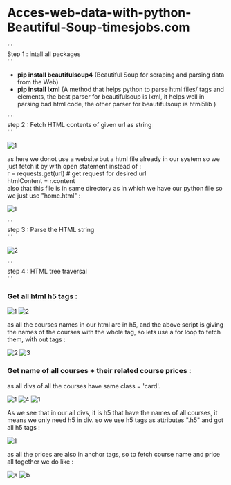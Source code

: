 # Acces-web-data-with-python-Beautiful-Soup-timesjobs.com

'''<br/>
Step 1 : intall all packages<br/>
'''<br/>

- **pip install beautifulsoup4** (Beautiful Soup for scraping and parsing data from the Web)<br/>
- **pip install lxml** (A method that helps python to parse html files/ tags and elements,
                    the best parser for beautifulsoup is lxml, it helps well in parsing bad html code,
                    the other parser for beautifulsoup is html5lib )<br/>

'''<br/>
step 2 : Fetch HTML contents of given url as string<br/>
'''<br/>         

![1](https://user-images.githubusercontent.com/33677647/203423729-7d9ff19d-b682-429e-ace1-a18ef81173de.JPG)

as here we donot use a website but a html file already in our system so we just fetch it by with open statement instead of :<br/>
r = requests.get(url) # get request for desired url<br/>
htmlContent = r.content<br/>
also that this file is in same directory as in which we have our python file so we just use "home.html" :<br/>

![1](https://user-images.githubusercontent.com/33677647/203418122-a46cf0c7-f888-45a2-a4f8-20af3051da4a.JPG)

'''<br/>
step 3 : Parse the HTML string<br/>
'''<br/>

![2](https://user-images.githubusercontent.com/33677647/203418583-18d630fa-304c-4f47-bcf3-8d709de4e4fe.JPG)

'''<br/>
step 4 : HTML tree traversal<br/>
'''<br/>

### Get all html h5 tags :

![1](https://user-images.githubusercontent.com/33677647/203420853-c6bd001d-a69f-4ee9-a71c-baf364f9d6a9.JPG)
![2](https://user-images.githubusercontent.com/33677647/203420864-fb8b3540-72da-4c36-b3c7-b7424c2bb4c7.JPG)

as all the courses names in our html are in h5, and the above script is giving the names of the courses with the whole tag, so lets use a for loop to fetch them, with out tags :

![2](https://user-images.githubusercontent.com/33677647/203423779-ae421169-6d4d-4aa1-abe2-cdca68b14c49.JPG)
![3](https://user-images.githubusercontent.com/33677647/203423796-f5900d7c-a2f1-427b-9282-69135fe7ebcf.JPG)

### Get name of all courses + their related course prices :

as all divs of all the courses have same class = 'card'.

![1](https://user-images.githubusercontent.com/33677647/203426319-8a6eaebe-16c2-49cd-a5fa-a3a0a2951efc.JPG)
![4](https://user-images.githubusercontent.com/33677647/203426458-ae0b5950-a982-46af-8aaf-2ae157777c7e.JPG)
![1](https://user-images.githubusercontent.com/33677647/203426940-038c6352-2175-473a-886e-25763c85d8d4.JPG)

As we see that in our all divs, it is h5 that have the names of all courses, it means we only need h5 in div.
so we use h5 tags as attributes ".h5" and got all h5 tags :

![1](https://user-images.githubusercontent.com/33677647/203427269-e38ab233-f7aa-4e46-89dd-d5370fbc5165.JPG)

as all the prices are also in anchor tags, so to fetch course name and price all together we do like :

![a](https://user-images.githubusercontent.com/33677647/203428525-2946ae5e-800c-4ee1-9ed0-d7666fae5b8a.JPG)
![b](https://user-images.githubusercontent.com/33677647/203428534-4a3337c5-6689-4887-8c93-e03415054e16.JPG)












